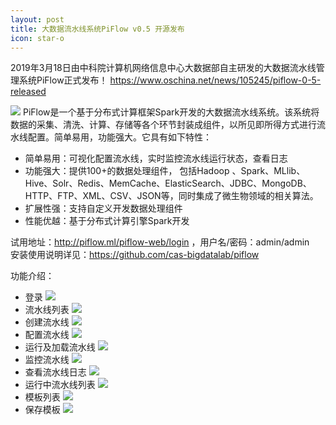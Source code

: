```yaml
---
layout: post
title: 大数据流水线系统PiFlow v0.5 开源发布
icon: star-o
---
```


2019年3月18日由中科院计算机网络信息中心大数据部自主研发的大数据流水线管理系统PiFlow正式发布！
https://www.oschina.net/news/105245/piflow-0-5-released

![](https://github.com/cas-bigdatalab/piflow/blob/master/doc/piflow-logo2.png) 
PiFlow是一个基于分布式计算框架Spark开发的大数据流水线系统。该系统将数据的采集、清洗、计算、存储等各个环节封装成组件，以所见即所得方式进行流水线配置。简单易用，功能强大。它具有如下特性：

  - 简单易用：可视化配置流水线，实时监控流水线运行状态，查看日志
  - 功能强大：提供100+的数据处理组件， 包括Hadoop 、Spark、MLlib、Hive、Solr、Redis、MemCache、ElasticSearch、JDBC、MongoDB、HTTP、FTP、XML、CSV、JSON等，同时集成了微生物领域的相关算法。
  - 扩展性强：支持自定义开发数据处理组件
  - 性能优越：基于分布式计算引擎Spark开发

试用地址：http://piflow.ml/piflow-web/login ，用户名/密码：admin/admin                                         
安装使用说明详见：https://github.com/cas-bigdatalab/piflow

功能介绍：

  - 登录
  ![](https://github.com/cas-bigdatalab/piflow/blob/master/doc/piflow-login.png)
  - 流水线列表
  ![](https://github.com/cas-bigdatalab/piflow/blob/master/doc/piflow-flowlist.png)
  - 创建流水线
  ![](https://github.com/cas-bigdatalab/piflow/blob/master/doc/piflow-createflow.png)
  - 配置流水线
  ![](https://github.com/cas-bigdatalab/piflow/blob/master/doc/piflow-flowconfig.png)
  - 运行及加载流水线
  ![](https://github.com/cas-bigdatalab/piflow/blob/master/doc/piflow-loadflow.png)
  - 监控流水线
  ![](https://github.com/cas-bigdatalab/piflow/blob/master/doc/piflow-monitor.png)
  - 查看流水线日志
  ![](https://github.com/cas-bigdatalab/piflow/blob/master/doc/piflow-log.png)
  - 运行中流水线列表
  ![](https://github.com/cas-bigdatalab/piflow/blob/master/doc/piflow-processlist.png)
  - 模板列表
  ![](https://github.com/cas-bigdatalab/piflow/blob/master/doc/piflow-templatelist.png)
  - 保存模板
  ![](https://github.com/cas-bigdatalab/piflow/blob/master/doc/piflow-savetemplate.png)
